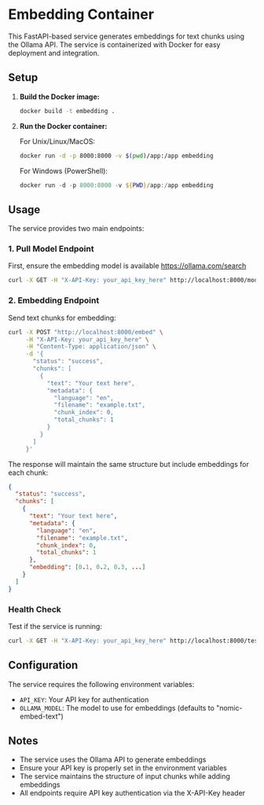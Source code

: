 # Embedding Container

This FastAPI-based service generates embeddings for text chunks using the Ollama API. The service is containerized with Docker for easy deployment and integration.

## Setup

1. **Build the Docker image:**
   ```bash
   docker build -t embedding .
   ```

2. **Run the Docker container:**
   
   For Unix/Linux/MacOS:
   ```bash
   docker run -d -p 8000:8000 -v $(pwd)/app:/app embedding
   ```

   For Windows (PowerShell):
   ```powershell
   docker run -d -p 8000:8000 -v ${PWD}/app:/app embedding
   ```

## Usage

The service provides two main endpoints:

### 1. Pull Model Endpoint

First, ensure the embedding model is available https://ollama.com/search

```bash
curl -X GET -H "X-API-Key: your_api_key_here" http://localhost:8000/model/pull
```

### 2. Embedding Endpoint

Send text chunks for embedding:

```bash
curl -X POST "http://localhost:8000/embed" \
     -H "X-API-Key: your_api_key_here" \
     -H "Content-Type: application/json" \
     -d '{
       "status": "success",
       "chunks": [
         {
           "text": "Your text here",
           "metadata": {
             "language": "en",
             "filename": "example.txt",
             "chunk_index": 0,
             "total_chunks": 1
           }
         }
       ]
     }'
```

The response will maintain the same structure but include embeddings for each chunk:

```json
{
  "status": "success",
  "chunks": [
    {
      "text": "Your text here",
      "metadata": {
        "language": "en",
        "filename": "example.txt",
        "chunk_index": 0,
        "total_chunks": 1
      },
      "embedding": [0.1, 0.2, 0.3, ...]
    }
  ]
}
```

### Health Check

Test if the service is running:

```bash
curl -X GET -H "X-API-Key: your_api_key_here" http://localhost:8000/test
```

## Configuration

The service requires the following environment variables:

- `API_KEY`: Your API key for authentication
- `OLLAMA_MODEL`: The model to use for embeddings (defaults to "nomic-embed-text")

## Notes

- The service uses the Ollama API to generate embeddings
- Ensure your API key is properly set in the environment variables
- The service maintains the structure of input chunks while adding embeddings
- All endpoints require API key authentication via the X-API-Key header
